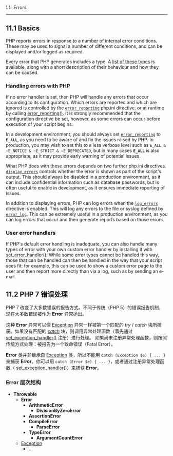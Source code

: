 11. Errors
***************

11.1 Basics
------

PHP reports errors in response to a number of internal error conditions. These may be used to signal a number of different conditions, and can be displayed and/or logged as required.

Every error that PHP generates includes a type. A [list of these types](errorfunc.constants.html) is available, along with a short description of their behaviour and how they can be caused.

### Handling errors with PHP

If no error handler is set, then PHP will handle any errors that occur according to its configuration. Which errors are reported and which are ignored is controlled by the [`error_reporting`](errorfunc.configuration.html#ini.error-reporting) php.ini directive, or at runtime by calling [error\_reporting()](function.error-reporting.html). It is strongly recommended that the configuration directive be set, however, as some errors can occur before execution of your script begins.

In a development environment, you should always set [`error_reporting`](errorfunc.configuration.html#ini.error-reporting) to **`E_ALL`**, as you need to be aware of and fix the issues raised by PHP. In production, you may wish to set this to a less verbose level such as `E_ALL & ~E_NOTICE & ~E_STRICT & ~E_DEPRECATED`, but in many cases **`E_ALL`** is also appropriate, as it may provide early warning of potential issues.

What PHP does with these errors depends on two further php.ini directives. [`display_errors`](errorfunc.configuration.html#ini.display-errors) controls whether the error is shown as part of the script's output. This should always be disabled in a production environment, as it can include confidential information such as database passwords, but is often useful to enable in development, as it ensures immediate reporting of issues.

In addition to displaying errors, PHP can log errors when the [`log_errors`](errorfunc.configuration.html#ini.log-errors) directive is enabled. This will log any errors to the file or syslog defined by [`error_log`](errorfunc.configuration.html#ini.error-log). This can be extremely useful in a production environment, as you can log errors that occur and then generate reports based on those errors.

### User error handlers

If PHP's default error handling is inadequate, you can also handle many types of error with your own custom error handler by installing it with [set\_error\_handler()](function.set-error-handler.html). While some error types cannot be handled this way, those that can be handled can then be handled in the way that your script sees fit: for example, this can be used to show a custom error page to the user and then report more directly than via a log, such as by sending an e-mail.

11.2 PHP 7 错误处理
----------

PHP 7 改变了大多数错误的报告方式。不同于传统（PHP 5）的错误报告机制，现在大多数错误被作为 **Error** 异常抛出。

这种 **Error** 异常可以像 [Exception](class.exception.html) 异常一样被第一个匹配的 _try_ / _catch_ 块所捕获。如果没有匹配的 [_catch_](language.exceptions.html#language.exceptions.catch) 块，则调用异常处理函数（事先通过 [set\_exception\_handler()](function.set-exception-handler.html) 注册）进行处理。 如果尚未注册异常处理函数，则按照传统方式处理：被报告为一个致命错误（Fatal Error）。

**Error** 类并非继承自 [Exception](class.exception.html) 类，所以不能用 `catch (Exception $e) { ... }` 来捕获 **Error**。你可以用 `catch (Error $e) { ... }`，或者通过注册异常处理函数（ [set\_exception\_handler()](function.set-exception-handler.html)）来捕获 **Error**。

### **Error** 层次结构

*   **Throwable**
    *   **Error**
        *   **ArithmeticError**
            *   **DivisionByZeroError**
        *   **AssertionError**
        *   **CompileError**
            *   **ParseError**
        *   **TypeError**
            *   **ArgumentCountError**
    *   [Exception](class.exception.html)
        *   ...

